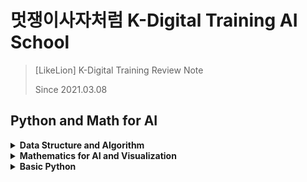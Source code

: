 # 멋쟁이사자처럼 K-Digital Training AI School
> [LikeLion] K-Digital Training Review Note
> 
> Since 2021.03.08 

## Python and Math for AI

<details>
<summary><b>Data Structure and Algorithm</b></summary>   
<div markdown="1">   

+ [복잡도 Complexity](https://github.com/wonkwonlee/likelion-k-digital-training-AI/blob/main/Data-Structure-and-Algorithm/Complexity.md)

</div>
</details>


<details>
<summary><b>Mathematics for AI and Visualization </b></summary>   
<div markdown="1"> 
   
+ [함수 Function](https://github.com/wonkwonlee/likelion-k-digital-training-AI/blob/main/Mathematics-for-AI-and-Visualization/Function.md)
  
</div>
</details>


<details>
<summary><b>Basic Python</b></summary>  
<div markdown="1">   
  
+ [함수와 클래스Function and Class](https://github.com/wonkwonlee/likelion-k-digital-training-AI/blob/main/Basic-Python/Function-and-Class.md)

</div>
</details>
